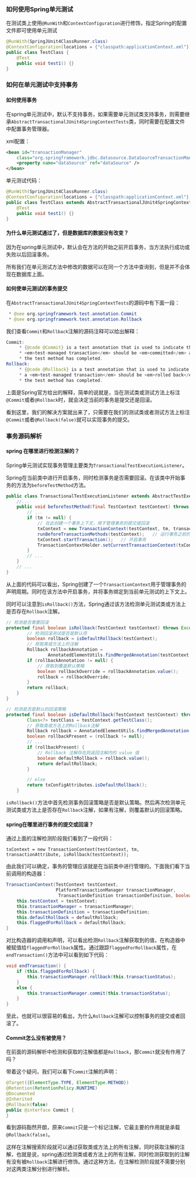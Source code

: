 ### 如何使用Spring单元测试

在测试类上使用`@RunWith`和`ContextConfiguration`进行修饰，指定Spring的配置文件即可使用单元测试

```java
@RunWith(SpringJUnit4ClassRunner.class)
@ContextConfiguration(locations = {"classpath:applicationContext.xml"})
public class TestClass {
    @Test
    public void test1() {}
}
```



### 如何在单元测试中支持事务

#### 如何使用事务

在spring单元测试中，默认不支持事务，如果需要单元测试类支持事务，则需要继承`AbstractTransactionalJUnit4SpringContextTests`类，同时需要在配置文件中配置事务管理器。

xml配置：

```xml
<bean id="transactionManager"
    class="org.springframework.jdbc.datasource.DataSourceTransactionManager">
    <property name="dataSource" ref="dataSource" />
</bean>
```

单元测试代码：

```java
@RunWith(SpringJUnit4ClassRunner.class)
@ContextConfiguration(locations = {"classpath:applicationContext.xml"})
public class TestClass extends AbstractTransactionalJUnit4SpringContextTests {
    @Test
    public void test1() {}
}
```

#### 为什么单元测试通过了，但是数据库的数据没有改变？

因为在spring单元测试中，默认会在方法的开始之前开启事务，当方法执行成功或失败以后回滚事务。

所有我们在单元测试方法中修改的数据可以在同一个方法中查询到，但是并不会体现在数据库上面。

#### 如何使单元测试的事务提交

在`AbstractTransactionalJUnit4SpringContextTests`的源码中有下面一段：

```java
 * @see org.springframework.test.annotation.Commit
 * @see org.springframework.test.annotation.Rollback
```

我们查看`Commit`和`Rollback`注解的源码注释可以给出解释：

```java
Commit:
	 * {@code @Commit} is a test annotation that is used to indicate that a
 	 * <em>test-managed transaction</em> should be <em>committed</em> after
 	 * the test method has completed.
Rollback:
	 * {@code @Rollback} is a test annotation that is used to indicate whether
	 * a <em>test-managed transaction</em> should be <em>rolled back</em> after
	 * the test method has completed.
```

上面是Spring官方给出的解释，简单的说就是，当在测试类或测试方法上标注`@Commit`或者`@Rollback`时，就会决定当前的事务是提交还是回滚。

看到这里，我们的解决方案就出来了，只需要在我们的测试类或者测试方法上标注`@Commit`或者`@Rollback(false)`就可以实现事务的提交。



### 事务源码解析

#### spring 在哪里进行检测注解的？

Spring单元测试实现事务管理主要类为`TransactionalTestExecutionListener`。

Spring在当前类中进行开启事务，同时检测事务是否需要回滚。在该类中开始事务的方法为`beforeTestMethod`方法。

```java
public class TransactionalTestExecutionListener extends AbstractTestExecutionListener {
    //...
    public void beforeTestMethod(final TestContext testContext) throws Exception {
    	// ...
        if (tm != null) {
            // 在此创建一个事务上下文，用于管理事务的提交或回滚
			txContext = new TransactionContext(testContext, tm, transactionAttribute, isRollback(testContext));
			runBeforeTransactionMethods(testContext);	// 运行事务之前的代码
			txContext.startTransaction();	// 开启事务
			TransactionContextHolder.setCurrentTransactionContext(txContext);
		}
        // ...
    }
    // ...
}
```

从上面的代码可以看出，Spring创建了一个`TransactionContext`用于管理事务的声明周期。同时在该方法中开启事务，并将事务绑定到当前单元测试的上下文上。

同时可以注意到`isRollback()`方法，Spring通过该方法检测单元测试类或方法上是否存在`Rollback`注解。

```java
// 检测是否需要回滚
protected final boolean isRollback(TestContext testContext) throws Exception {
    	// 检测回滚测试是否是默认项
		boolean rollback = isDefaultRollback(testContext);
    	// 获取类或方法上的注解
		Rollback rollbackAnnotation =
				AnnotatedElementUtils.findMergedAnnotation(testContext.getTestMethod(), Rollback.class);
		if (rollbackAnnotation != null) {
            // 获取到覆盖默认策略
			boolean rollbackOverride = rollbackAnnotation.value();
			rollback = rollbackOverride;
		}
		return rollback;
	}
}

// 检测是否是默认的回滚策略
protected final boolean isDefaultRollback(TestContext testContext) throws Exception {
		Class<?> testClass = testContext.getTestClass();
    	// 获取类或方法上的Rollback注解
		Rollback rollback = AnnotatedElementUtils.findMergedAnnotation(testClass, Rollback.class);
		boolean rollbackPresent = (rollback != null);
		// ...
		if (rollbackPresent) {
            // Rollback 注解存在则返回注解内的 value 值
			boolean defaultRollback = rollback.value();
			return defaultRollback;
		}

		// else
		return txConfigAttributes.isDefaultRollback();
	}
```

`isRollback()`方法中首先检测事务回滚策略是否是默认策略。然后再次检测单元测试类或方法上是否存在`Rollback`注解，如果有注解，则覆盖默认的回滚策略。



#### spring在哪里进行事务的提交或回滚？

通过上面的注解检测阶段我们看到了一段代码：

`txContext = new TransactionContext(testContext, tm, transactionAttribute, isRollback(testContext));`

由此我们可以确定，事务的管理应该就是在当前类中进行管理的。下面我们看下当前调用的构造器：

```java
TransactionContext(TestContext testContext,
                   PlatformTransactionManager transactionManager,
					TransactionDefinition transactionDefinition, boolean defaultRollback) {
	this.testContext = testContext;
	this.transactionManager = transactionManager;
	this.transactionDefinition = transactionDefinition;
	this.defaultRollback = defaultRollback;
	this.flaggedForRollback = defaultRollback;
}
```

对比构造器的调用和声明，可以看出检测`Rollback`注解获取到的值，在构造器中被赋值给`flaggedForRollback`属性。通过跟踪`flaggedForRollback`属性，在`endTransaction()`方法中可以看到如下代码：

```java
void endTransaction() {
    if (this.flaggedForRollback) {
        this.transactionManager.rollback(this.transactionStatus);
    }
    else {
        this.transactionManager.commit(this.transactionStatus);
    }
}
```

至此，也就可以很容易的看出，为什么`Rollback`注解可以控制事务的提交或者回滚了。

#### Commit怎么没有被使用？

在前面的源码解析中检测和获取的注解值都是`Rollback`，那`Commit`就没有作用了吗？

带着这个疑问，我们可以看下`Commit`注解的声明：

```java
@Target({ElementType.TYPE, ElementType.METHOD})
@Retention(RetentionPolicy.RUNTIME)
@Documented
@Inherited
@Rollback(false)
public @interface Commit {
}
```

看到源码豁然开朗，原来`Commit`只是一个标记注解，它最主要的作用就是承载`@Rollback(false)`。

这样在注解搜索阶段就可以通过获取类或方法上的所有注解，同时获取注解的注解，也就是说，spring通过检测类或者方法上的所有注解，同时检测获取到的注解有没有被`Rollback`注解进行修饰。通过这种方法，在注解检测阶段就不需要分别对这两类注解分别进行解析。